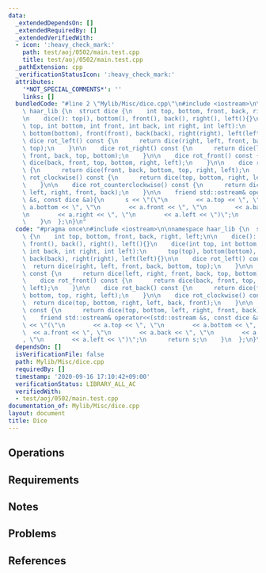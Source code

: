 ```yaml
---
data:
  _extendedDependsOn: []
  _extendedRequiredBy: []
  _extendedVerifiedWith:
  - icon: ':heavy_check_mark:'
    path: test/aoj/0502/main.test.cpp
    title: test/aoj/0502/main.test.cpp
  _pathExtension: cpp
  _verificationStatusIcon: ':heavy_check_mark:'
  attributes:
    '*NOT_SPECIAL_COMMENTS*': ''
    links: []
  bundledCode: "#line 2 \"Mylib/Misc/dice.cpp\"\n#include <iostream>\n\nnamespace\
    \ haar_lib {\n  struct dice {\n    int top, bottom, front, back, right, left;\n\
    \n    dice(): top(), bottom(), front(), back(), right(), left(){}\n    dice(int\
    \ top, int bottom, int front, int back, int right, int left):\n      top(top),\
    \ bottom(bottom), front(front), back(back), right(right), left(left){}\n\n   \
    \ dice rot_left() const {\n      return dice(right, left, front, back, bottom,\
    \ top);\n    }\n\n    dice rot_right() const {\n      return dice(left, right,\
    \ front, back, top, bottom);\n    }\n\n    dice rot_front() const {\n      return\
    \ dice(back, front, top, bottom, right, left);\n    }\n\n    dice rot_back() const\
    \ {\n      return dice(front, back, bottom, top, right, left);\n    }\n\n    dice\
    \ rot_clockwise() const {\n      return dice(top, bottom, right, left, back, front);\n\
    \    }\n\n    dice rot_counterclockwise() const {\n      return dice(top, bottom,\
    \ left, right, front, back);\n    }\n\n    friend std::ostream& operator<<(std::ostream\
    \ &s, const dice &a){\n      s << \"(\"\n        << a.top << \", \"\n        <<\
    \ a.bottom << \", \"\n        << a.front << \", \"\n        << a.back << \", \"\
    \n        << a.right << \", \"\n        << a.left << \")\";\n      return s;\n\
    \    }\n  };\n}\n"
  code: "#pragma once\n#include <iostream>\n\nnamespace haar_lib {\n  struct dice\
    \ {\n    int top, bottom, front, back, right, left;\n\n    dice(): top(), bottom(),\
    \ front(), back(), right(), left(){}\n    dice(int top, int bottom, int front,\
    \ int back, int right, int left):\n      top(top), bottom(bottom), front(front),\
    \ back(back), right(right), left(left){}\n\n    dice rot_left() const {\n    \
    \  return dice(right, left, front, back, bottom, top);\n    }\n\n    dice rot_right()\
    \ const {\n      return dice(left, right, front, back, top, bottom);\n    }\n\n\
    \    dice rot_front() const {\n      return dice(back, front, top, bottom, right,\
    \ left);\n    }\n\n    dice rot_back() const {\n      return dice(front, back,\
    \ bottom, top, right, left);\n    }\n\n    dice rot_clockwise() const {\n    \
    \  return dice(top, bottom, right, left, back, front);\n    }\n\n    dice rot_counterclockwise()\
    \ const {\n      return dice(top, bottom, left, right, front, back);\n    }\n\n\
    \    friend std::ostream& operator<<(std::ostream &s, const dice &a){\n      s\
    \ << \"(\"\n        << a.top << \", \"\n        << a.bottom << \", \"\n      \
    \  << a.front << \", \"\n        << a.back << \", \"\n        << a.right << \"\
    , \"\n        << a.left << \")\";\n      return s;\n    }\n  };\n}\n"
  dependsOn: []
  isVerificationFile: false
  path: Mylib/Misc/dice.cpp
  requiredBy: []
  timestamp: '2020-09-16 17:10:42+09:00'
  verificationStatus: LIBRARY_ALL_AC
  verifiedWith:
  - test/aoj/0502/main.test.cpp
documentation_of: Mylib/Misc/dice.cpp
layout: document
title: Dice
---
```


## Operations

## Requirements

## Notes

## Problems

## References
